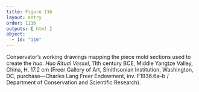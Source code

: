 ```yaml
---
title: Figure 116
layout: entry
order: 1116
outputs: [ html ]
object:
  - id: "116"
---
```


Conservator’s working drawings mapping the piece mold sections used to create the *huo*. *Huo Ritual Vessel*, 11th century BCE, Middle Yangtze Valley, China, H. 17.2 cm (Freer Gallery of Art, Smithsonian Institution, Washington, DC, purchase—Charles Lang Freer Endowment, inv. F1936.6a–b / Department of Conservation and Scientific Research).
